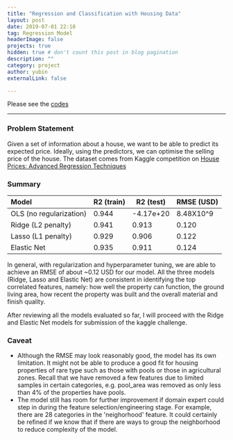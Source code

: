 ```yaml
---
title: "Regression and Classification with Housing Data"
layout: post
date: 2019-07-01 22:10
tag: Regression Model
headerImage: false
projects: true
hidden: true # don't count this post in blog pagination
description: ""
category: project
author: yubin
externalLink: false

---
```


Please see the [codes](https://github.com/yubin627/ga_projects/tree/master/Project_2)

---

### Problem Statement

Given a set of information about a house, we want to be able to predict its expected price. Ideally, using the predictors, we can optimise the selling price of the house.
The dataset comes from Kaggle competition on [House Prices: Advanced Regression Techniques](https://www.kaggle.com/c/house-prices-advanced-regression-techniques)


### Summary

|Model|R2 (train)|R2 (test)|RMSE (USD)|
|:--- | --- | --- | --- | 
|OLS (no regularization)|0.944| -4.17e+20|8.48X10^9|
|Ridge (L2 penalty)|0.941|0.913|0.120|
|Lasso (L1 penalty)|0.929|0.906|0.122|
|Elastic Net|0.935|0.911|0.124|

In general, with regularization and hyperparameter tuning, we are able to achieve an RMSE of about ~0.12 USD for our model. All the three models (Ridge, Lasso and Elastic Net) are consistent in identifying the top correlated features, namely: how well the property can function, the ground living area, how recent the property was built and the overall material and finish quality.


After reviewing all the models evaluated so far, I will proceed with the Ridge and Elastic Net models for submission of the kaggle challenge.

### Caveat

- Although the RMSE may look reasonably good, the model has its own limitation. It might not be able to produce a good fit for housing properties of rare type such as those with pools or those in agricultural zones. Recall that we have removed a few features due to limited samples in certain categories, e.g. pool_area was removed as only less than 4% of the properties have pools.
- The model still has room for further improvement if domain expert could step in during the feature selection/engineering stage. For example, there are 28 categories in the 'neighorhood' feature. It could certainly be refined if we know that if there are ways to group the neighborhood to reduce complexity of the model. 

